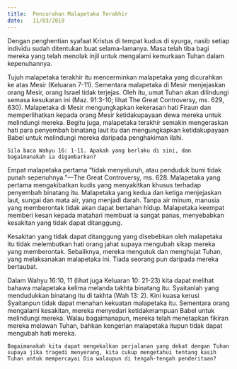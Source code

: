 ```yaml
---
title:  Pencurahan Malapetaka Terakhir
date:   11/03/2019
---
```


Dengan penghentian syafaat Kristus di tempat kudus di syurga, nasib setiap individu sudah ditentukan buat selama-lamanya. Masa telah tiba bagi mereka yang telah menolak injil untuk mengalami kemurkaan Tuhan dalam kepenuhannya.

Tujuh malapetaka terakhir itu mencerminkan malapetaka yang dicurahkan ke atas Mesir (Keluaran 7-11). Sementara malapetaka di Mesir menjejaskan orang Mesir,  orang Israel tidak terjejas. Oleh itu, umat Tuhan akan dilindungi semasa kesukaran ini (Maz. 91:3-10; lihat The Great Controversy, ms. 629, 630). Malapetaka di Mesir mengungkapkan kekerasan hati Firaun dan memperlihatkan kepada orang Mesir ketidakupayaan dewa mereka untuk melindungi mereka. Begitu juga, malapetaka terakhir semakin mengeraskan hati para penyembah binatang laut itu dan mengungkapkan   ketidakupayaan Babel untuk melindungi mereka daripada penghakiman ilahi.

`Sila baca Wahyu 16: 1-11. Apakah yang berlaku di sini, dan bagaimanakah ia digambarkan?`

Empat malapetaka pertama “tidak menyeluruh, atau penduduk bumi tidak punah sepenuhnya.”—The Great Controversy, ms. 628. Malapetaka yang pertama mengakibatkan kudis yang menyakitkan khusus terhadap penyembah binatang itu. Malapetaka yang kedua dan ketiga menjejaskan laut, sungai dan mata air, yang menjadi darah. Tanpa air minum, manusia yang memberontak tidak akan dapat bertahan hidup. Malapetaka keempat memberi kesan kepada matahari membuat ia sangat panas, menyebabkan kesakitan yang tidak dapat ditanggung.

Kesakitan yang tidak dapat ditanggung yang disebebkan oleh malapetaka itu tidak melembutkan hati orang jahat supaya mengubah sikap mereka yang memberontak. Sebaliknya, mereka mengutuk dan menghujat Tuhan, yang melaksanakan malapetaka ini. Tiada seorang pun daripada mereka bertaubat.

Dalam Wahyu 16:10, 11 (lihat juga Keluaran 10: 21-23) kita dapat melihat bahawa malapetaka kelima melanda takhta binatang itu.  Syaitanlah yang mendudukkan binatang itu di takhta (Wah 13: 2). Kini kuasa kerusi Syaitanpun tidak dapat menahan kekuatan malapetaka itu. Sementara orang mengalami kesakitan, mereka menyedari ketidakmampuan Babel untuk melindungi mereka. Walau bagaimanapun, mereka telah menetapkan fikiran mereka melawan Tuhan,  bahkan kengerian malapetaka itupun  tidak dapat mengubah hati mereka.

`Bagaimanakah kita dapat mengekalkan perjalanan yang dekat dengan Tuhan supaya jika tragedi menyerang, kita cukup mengetahui tentang kasih Tuhan untuk mempercayai Dia walaupun di tengah-tengah penderitaan?`